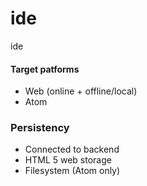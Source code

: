 # ide
ide

#### Target patforms
* Web (online + offline/local)
* Atom

### Persistency
* Connected to backend
* HTML 5 web storage
* Filesystem (Atom only)
